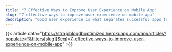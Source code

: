 ```yaml
---
title: "7 Effective Ways to Improve User Experience on Mobile App"
slug: "7-effective-ways-to-improve-user-experience-on-mobile-app"
description: "Good user experience is what separates successful apps from forgettable ones. Here are 7 best practices to improve the mobile app user experience!"
---
```


{{< article data="https://strapiblogdboptimized.herokuapp.com/api/articles?populate=*&filters[slug][$eq]=7-effective-ways-to-improve-user-experience-on-mobile-app" >}}
